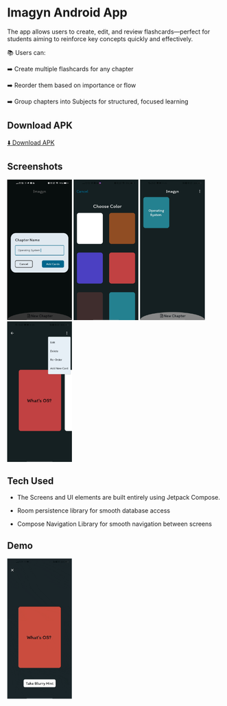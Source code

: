 
# Imagyn Android App

The app allows users to create, edit, and review flashcards—perfect for students aiming to reinforce key concepts quickly and effectively.

📚 Users can: 

 ➡️ Create multiple flashcards for any chapter

 ➡️ Reorder them based on importance or flow

 ➡️ Group chapters into Subjects for structured, focused learning


## Download APK
[⬇️ Download APK](https://drive.google.com/file/d/1epBKto77_NRpF0Z-nPnQsm-F-qQbnSgE/view?usp=sharing)

## Screenshots

<p float="left">
<img src="https://github.com/vanshpal122/Imagyn/blob/main/readmeAssests/addChapter.jpg" width="30%" />
<img src="https://github.com/vanshpal122/Imagyn/blob/main/readmeAssests/chooseColorScreen.jpg" width="30%" />
<img src="https://github.com/vanshpal122/Imagyn/blob/main/readmeAssests/homeScreen.jpg" width="30%" />
 <img src="https://github.com/vanshpal122/Imagyn/blob/main/readmeAssests/cardsScreen.jpg" width="30%" />
</p>

## Tech Used
- The Screens and UI elements are built entirely using Jetpack Compose.

- Room persistence library for smooth database access

- Compose Navigation Library for smooth navigation between screens


## Demo

<img src="https://github.com/vanshpal122/Imagyn/blob/main/readmeAssests/useCase.gif" width="30%"/>

